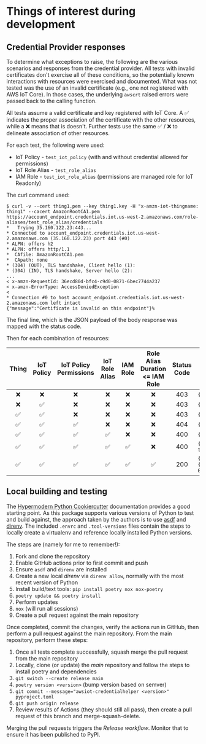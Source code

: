 # Things of interest during development

## Credential Provider responses

To determine what exceptions to raise, the following are the various scenarios and responses from the credential provider. All tests with invalid certificates don't exercise all of these conditions, so the potentially known interactions with resources were exercised and documented. What was not tested was the use of an invalid certificate (e.g., one not registered with AWS IoT Core). In those cases, the underlying `awscrt` raised errors were passed back to the calling function.

All tests assume a valid certificate and key registered with IoT Core. A ✅ indicates the proper association of the certificate with the other resources, while a ❌ means that is doesn't. Further tests use the same ✅ / ❌ to delineate association of other resources.

For each test, the following were used:

- IoT Policy - `test_iot_policy` (with and without credential allowed for permissions)
- IoT Role Alias - `test_role_alias`
- IAM Role - `test_iot_role_alias` (permissions are managed role for IoT Readonly)

The curl command used:

```shell
$ curl -v --cert thing1.pem --key thing1.key -H "x-amzn-iot-thingname: thing1" --cacert AmazonRootCA1.pem https://account_endpoint.credentials.iot.us-west-2.amazonaws.com/role-aliases/test_role_alias/credentials
*   Trying 35.160.122.23:443...
* Connected to account_endpoint.credentials.iot.us-west-2.amazonaws.com (35.160.122.23) port 443 (#0)
* ALPN: offers h2
* ALPN: offers http/1.1
*  CAfile: AmazonRootCA1.pem
*  CApath: none
* (304) (OUT), TLS handshake, Client hello (1):
* (304) (IN), TLS handshake, Server hello (2):
...
< x-amzn-RequestId: 36ecd80d-bfc4-c9d0-0871-6bec7744a237
< x-amzn-ErrorType: AccessDeniedException
<
* Connection #0 to host account_endpoint.credentials.iot.us-west-2.amazonaws.com left intact
{"message":"Certificate is invalid on this endpoint"}%
```

The final line, which is the JSON payload of the body response was mapped with the status code.

Then for each combination of resources:

| Thing | IoT Policy | IoT Policy Permissions | IoT Role Alias | IAM Role | Role Alias Duration <= IAM Role | Status Code | Response Body                                                                                                                 |
| :---: | :--------: | :--------------------: | :------------: | :------: | :-----------------------------: | :---------: | ----------------------------------------------------------------------------------------------------------------------------- |
|  ❌   |     ❌     |           ❌           |       ❌       |    ❌    |               ❌                |     403     | `{"message":"Invalid thing name passed"}`                                                                                     |
|  ❌   |     ✅     |           ❌           |       ❌       |    ❌    |               ❌                |     403     | `{"message":"Invalid thing name passed"}`                                                                                     |
|  ✅   |     ✅     |           ❌           |       ❌       |    ❌    |               ❌                |     403     | `{"message":"Access Denied"}`                                                                                                 |
|  ✅   |     ✅     |           ✅           |       ❌       |    ❌    |               ❌                |     404     | `{"message":"Role alias does not exist"}`                                                                                     |
|  ✅   |     ✅     |           ✅           |       ✅       |    ❌    |               ❌                |     400     | `{"message":"Unable to assume the role, or the role to assume does not exist"}`                                               |
|  ✅   |     ✅     |           ✅           |       ✅       |    ✅    |               ❌                |     400     | `{"message":"The requested CredentialDurationSeconds exceeds the MaxSessionDuration set for the role"}`                       |
|  ✅   |     ✅     |           ✅           |       ✅       |    ✅    |               ✅                |     200     | `{"credentials":{"accessKeyId":"A..4","secretAccessKey":"0..h","sessionToken":"I..Q==","expiration":"2023-02-06T05:54:46Z"}}` |

## Local building and testing

The [Hypermodern Python Cookiercutter](https://cookiecutter-hypermodern-python.readthedocs.io/en/2022.6.3.post1/) documentation provides a good starting point. As this package supports various versions of Python to test and build against, the approach taken by the authors is to use [asdf](https://asdf-vm.com/) and [direnv](https://direnv.net/). The included `.envrc` and `.tool-versions` files contain the steps to locally create a virtualenv and reference locally installed Python versions.

The steps are (namely for me to remember!):

1. Fork and clone the repository
2. Enable GitHub actions prior to first commit and push
3. Ensure `asdf` and `direnv` are installed
4. Create a new local _direnv_ via `direnv allow`, normally with the most recent version of Python
5. Install build/text tools: `pip install poetry nox nox-poetry`
6. `poetry update && poetry install`
7. Perform updates
8. `nox` (will run all sessions)
9. Create a pull request against the main repository

Once completed, commit the changes, verify the actions run in GitHub, then perform a pull request against the main repository. From the main repository, perform these steps:

1. Once all tests complete successfully, squash merge the pull request from the main repository
2. Locally, clone (or update) the _main_ repository and follow the steps to install poetry and dependencies
3. `git switch --create release main`
4. `poetry version <version>` (bump version based on semver)
5. `git commit --message="awsiot-credentialhelper <version>" pyproject.toml`
6. `git push origin release`
7. Review results of Actions (they should still all pass), then create a pull request of this branch and merge-squash-delete.

Merging the pull requests triggers the _Release workflow_. Monitor that to ensure it has been published to PyPI.
